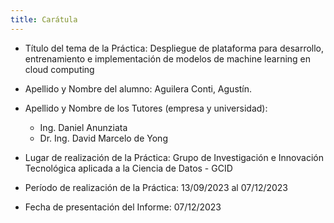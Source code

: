 ```yaml
---
title: Carátula
---
```


- Título del tema de la Práctica: Despliegue de plataforma para desarrollo, entrenamiento e implementación de modelos de machine learning en cloud computing

- Apellido y Nombre del alumno: Aguilera Conti, Agustín.

- Apellido y Nombre de los Tutores (empresa y universidad):
  
    - Ing. Daniel Anunziata
    - Dr. Ing. David Marcelo de Yong

- Lugar de realización de la Práctica: Grupo de Investigación e Innovación Tecnológica aplicada a la Ciencia de Datos - GCID

- Período de realización de la Práctica: 13/09/2023 al 07/12/2023

- Fecha de presentación del Informe: 07/12/2023
